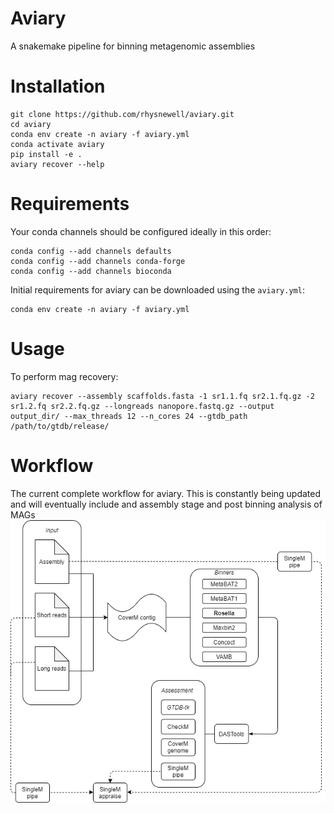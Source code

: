 # Aviary
A snakemake pipeline for binning metagenomic assemblies

# Installation

```
git clone https://github.com/rhysnewell/aviary.git
cd aviary
conda env create -n aviary -f aviary.yml
conda activate aviary
pip install -e .
aviary recover --help
```

# Requirements

Your conda channels should be configured ideally in this order:
```
conda config --add channels defaults
conda config --add channels conda-forge
conda config --add channels bioconda
```

Initial requirements for aviary can be downloaded using the `aviary.yml`:
```
conda env create -n aviary -f aviary.yml
```

# Usage

To perform mag recovery:
```
aviary recover --assembly scaffolds.fasta -1 sr1.1.fq sr2.1.fq.gz -2 sr1.2.fq sr2.2.fq.gz --longreads nanopore.fastq.gz --output output_dir/ --max_threads 12 --n_cores 24 --gtdb_path /path/to/gtdb/release/
```

# Workflow
The current complete workflow for aviary. This is constantly being updated and will eventually include and assembly stage and
post binning analysis of MAGs
![Aviary workflow](figures/aviary_workflow.png)